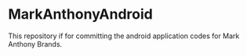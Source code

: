 MarkAnthonyAndroid
==================

This repository if for committing the android application codes for Mark Anthony Brands.